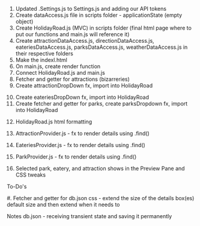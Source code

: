 1.  Updated .Settings.js to Settings.js and adding our API tokens
2.  Create dataAccess.js file in scripts folder - applicationState (empty object)
3.  Create HolidayRoad.js (MVC) in scripts folder (final html page where to put our functions and main.js will reference it)
4.  Create attractionDataAccess.js, directionDataAccess.js, eateriesDataAccess.js, parksDataAccess.js, weatherDataAccess.js in their respective folders
5.  Make the indexl.html
6.  On main.js, create render function
7.  Connect HolidayRoad.js and main.js
8.  Fetcher and getter for attractions (bizarreries)
9.  Create attractionDropDown fx, import into HolidayRoad
<!-- Shows attractions (bizarreries) in a drop-down -->
10. Create eateriesDropDown fx, import into HolidayRoad
11. Create fetcher and getter for parks, create parksDropdown fx, import into HolidayRoad
<!-- shows eateries and parks in a drop-down -->
12. HolidayRoad.js
        html formatting
<!-- shows details, preview, and saved itinerary areas -->
13. AttractionProvider.js - fx to render details using .find()
<!-- shows details for the selected attraction -->
14. EateriesProvider.js - fx to render details using .find()
<!-- shows details for the selected eatery -->
15. ParkProvider.js - fx to render details using .find()
<!-- shows details for the selected eatery -->
16. Selected park, eatery, and attraction shows in the Preview Pane and CSS tweaks
<!-- It works y'all -->


To-Do's

#.  Fetcher and getter for db.json
css - extend the size of the details box(es)
    default size and then extend when it needs to


Notes
db.json - receiving transient state and saving it permanently